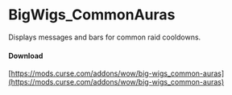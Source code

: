 # BigWigs_CommonAuras
Displays messages and bars for common raid cooldowns.

#### Download
[https://mods.curse.com/addons/wow/big-wigs_common-auras](https://mods.curse.com/addons/wow/big-wigs_common-auras)